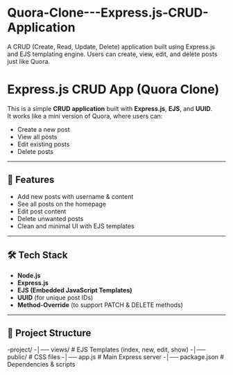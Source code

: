 # Quora-Clone---Express.js-CRUD-Application
A  CRUD (Create, Read, Update, Delete) application built using Express.js and EJS templating engine. Users can create, view, edit, and delete posts just like Quora.


# Express.js CRUD App (Quora Clone)

This is a simple **CRUD application** built with **Express.js**, **EJS**, and **UUID**.  
It works like a mini version of Quora, where users can:
- Create a new post
- View all posts
- Edit existing posts
- Delete posts

---

## 🚀 Features
- Add new posts with username & content
- See all posts on the homepage
- Edit post content
- Delete unwanted posts
- Clean and minimal UI with EJS templates

---

## 🛠️ Tech Stack
- **Node.js**
- **Express.js**
- **EJS (Embedded JavaScript Templates)**
- **UUID** (for unique post IDs)
- **Method-Override** (to support PATCH & DELETE methods)

---

## 📂 Project Structure

-project/
-│── views/ # EJS Templates (index, new, edit, show)
-│── public/ # CSS files
-│── app.js # Main Express server
-│── package.json # Dependencies & scripts
